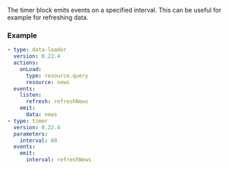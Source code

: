 The timer block emits events on a specified interval. This can be useful for example for refreshing
data.

### Example

```yaml
- type: data-loader
  version: 0.22.4
  actions:
    onLoad:
      type: resource.query
      resource: news
  events:
    listen:
      refresh: refreshNews
    emit:
      data: news
- type: timer
  version: 0.22.4
  parameters:
    interval: 60
  events:
    emit:
      interval: refreshNews
```
